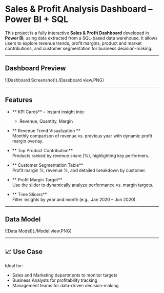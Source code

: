 # Sales & Profit Analysis Dashboard – Power BI + SQL

This project is a fully interactive **Sales & Profit Dashboard** developed in **Power BI**, using data extracted from a SQL-based data warehouse. It allows users to explore revenue trends, profit margins, product and market contributions, and customer segmentation for business decision-making.

---

## Dashboard Preview

![Dashboard Screenshot](./Dassboard view.PNG)

---

## Features

- ** KPI Cards** – Instant insight into:
  - Revenue, Quantity, Margin

- ** Revenue Trend Visualization **  
  Monthly comparison of revenue vs. previous year with dynamic profit margin overlay.

- ** Top Product Contribution**  
  Products ranked by revenue share (%), highlighting key performers.

- ** Customer Segmentation Table**  
  Profit margin %, revenue %, and detailed breakdown by customer.

- ** Profit Margin Target**  
  Use the slider to dynamically analyze performance vs. margin targets.

- ** Time Slicers**  
  Filter insights by year and month (e.g., Jan 2020 – Jun 2020).

---


## Data Model

![Data Model](./Model view.PNG) 

---

## 📈 Use Case

Ideal for:
- Sales and Marketing departments to monitor targets
- Business Analysts for profitability tracking
- Management teams for data-driven decision-making
